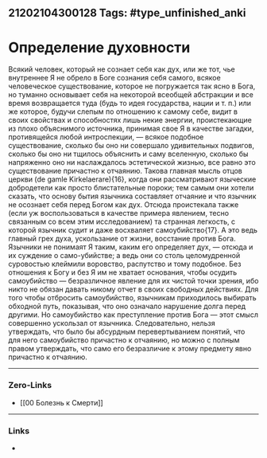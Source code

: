 21202104300128
Tags: #type_unfinished_anki 
---
# Определение духовности

Всякий человек, который не сознает себя как дух, или же тот, чье внутреннее Я не обрело в Боге сознания себя самого, всякое человеческое существование, которое не погружается так ясно в Бога, но туманно основывает себя на некоторой всеобщей абстракции и все время возвращается туда (будь то идея государства, нации и т. п.) или же которое, будучи слепым по отношению к самому себе, видит в своих свойствах и способностях лишь некие энергии, проистекающие из плохо объяснимого источника, принимая свое Я в качестве загадки, противящейся любой интроспекции, — всякое подобное существование, сколько бы оно ни совершало удивительных подвигов, сколько бы оно ни тщилось объяснить и саму вселенную, сколько бы напряженно оно ни наслаждалось эстетической жизнью, все равно это существование причастно к отчаянию. Такова главная мысль отцов церкви (de gamle Kirkelaerare){16}, когда они рассматривают языческие добродетели как просто блистательные пороки; тем самым они хотели сказать, что основу бытия язычника составляет отчаяние и что язычник не осознает себя перед Богом как дух. Отсюда проистекала также (если уж воспользоваться в качестве примера явлением, тесно связанным со всем этим исследованием) та странная легкость, с которой язычник судит и даже восхваляет самоубийство{17}. А это ведь главный грех духа, ускользание от жизни, восстание против Бога. Язычники не понимаят Я таким, каким его определяет дух, — отсюда и их суждение о само-убийстве; а ведь они со столь целомудренной суровостью клеймили воровство, распутство и тому подобное. Без отношения к Богу и без Я им не хватает основания, чтобы осудить самоубийство — безразличное явление для их чистой точки зрения, ибо никто не обязан давать никому отчет в своих свободных действиях. Для того чтобы отбросить самоубийство, язычникам приходилось выбирать обходной путь, показывая, что оно означало нарушение долга перед другими. Но самоубийство как преступление против Бога — этот смысл совершенно ускользал от язычника. Следовательно, нельзя утверждать, что было бы абсурдным перевертыванием понятий, что для него самоубийство причастно к отчаянию, но можно с полным правом утверждать, что само его безразличие к этому предмету явно причастно к отчаянию.

---
### Zero-Links
- [[00 Болезнь к Смерти]]
---
### Links
-